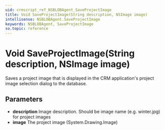 ```yaml
---
uid: crmscript_ref_NSBLOBAgent_SaveProjectImage
title: Void SaveProjectImage(String description, NSImage image)
intellisense: NSBLOBAgent.SaveProjectImage
keywords: NSBLOBAgent, SaveProjectImage
so.topic: reference
---
```


# Void SaveProjectImage(String description, NSImage image)

Saves a project image that is displayed in the CRM application's project image selection dialog to the database.

## Parameters

* **description** Image description. Should be image name (e.g. winter.jpg) for project images
* **image** The project image (System.Drawing.Image)
